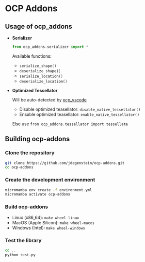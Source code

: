 # OCP Addons

## Usage of ocp_addons

- **Serializer**

  ```python
  from ocp_addons.serializer import *
  ```

  Available functions:

  - `serialize_shape()`
  - `deserialize_shape()`
  - `serialize_location()`
  - `deserialize_location()`

- **Optimized Tessellator**

  Will be auto-detected by [ocp_vscode](https://github.com/bernhard-42/vscode_ocp_cad_viewer.git)

  - Disable optimized teasellator: `disable_native_tessellator()`
  - Ensable optimized teasellator: `enable_native_tessellator()`

  Else use `from ocp_addons.tessellator import tessellate`

## Building ocp-addons

### Clone the repository

```bash
git clone https://github.com/jdegenstein/ocp-addons.git
cd ocp-addons
```

### Create the development environment

```bash
micromamba env create -f environment.yml
micromamba activate ocp-addons
```

### Build ocp-addons

- Linux (x86_64): `make wheel-linux`
- MacOS (Apple Silicon): `make wheel-macos`
- Windows (Intel): `make wheel-windows`

### Test the library

```bash
cd ..
python test.py
```
